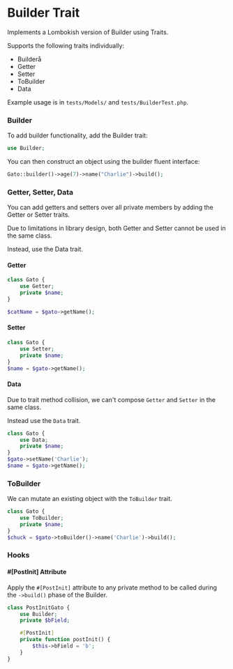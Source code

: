 # Builder Trait

Implements a Lombokish version of Builder using Traits.

Supports the following traits individually:
- Builderå
- Getter
- Setter
- ToBuilder
- Data

Example usage is in `tests/Models/` and `tests/BuilderTest.php`.

### Builder
To add builder functionality, add the Builder trait:
```php
use Builder;
```
You can then construct an object using the builder fluent interface:

```php
Gato::builder()->age(7)->name("Charlie")->build();
```

### Getter, Setter, Data
You can add getters and setters over all private members by adding the Getter or Setter traits.

Due to limitations in library design, both Getter and Setter cannot be used in the same class.

Instead, use the Data trait.

#### Getter
```php
class Gato {
    use Getter;
    private $name;
}

$catName = $gato->getName();
```

#### Setter
```php
class Gato {
    use Setter;
    private $name;
}
$name = $gato->getName();
```

#### Data
Due to trait method collision, we can't compose `Getter` and `Setter` in the same class.

Instead use the `Data` trait.

```php
class Gato {
    use Data;
    private $name;
}
$gato->setName('Charlie');
$name = $gato->getName();
```

### ToBuilder
We can mutate an existing object with the `ToBuilder` trait.

```php
class Gato {
    use ToBuilder;
    private $name;
}
$chuck = $gato->toBuilder()->name('Charlie')->build();
```

### Hooks

#### #[PostInit] Attribute
Apply the `#[PostInit]` attribute to any private method to be called during the `->build()` phase of the Builder.

```php
class PostInitGato {
    use Builder;
    private $bField;

    #[PostInit]
    private function postInit() {
        $this->bField = 'b';
    }
}
```
